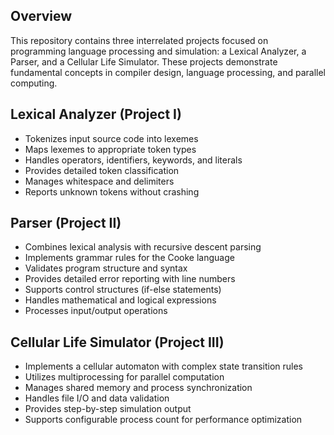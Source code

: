 ## Overview
This repository contains three interrelated projects focused on programming language processing and simulation: a Lexical Analyzer, a Parser, and a Cellular Life Simulator. These projects demonstrate fundamental concepts in compiler design, language processing, and parallel computing.

## Lexical Analyzer (Project I)
- Tokenizes input source code into lexemes
- Maps lexemes to appropriate token types
- Handles operators, identifiers, keywords, and literals
- Provides detailed token classification
- Manages whitespace and delimiters
- Reports unknown tokens without crashing

## Parser (Project II)
- Combines lexical analysis with recursive descent parsing
- Implements grammar rules for the Cooke language
- Validates program structure and syntax
- Provides detailed error reporting with line numbers
- Supports control structures (if-else statements)
- Handles mathematical and logical expressions
- Processes input/output operations

## Cellular Life Simulator (Project III)
- Implements a cellular automaton with complex state transition rules
- Utilizes multiprocessing for parallel computation
- Manages shared memory and process synchronization
- Handles file I/O and data validation
- Provides step-by-step simulation output
- Supports configurable process count for performance optimization
